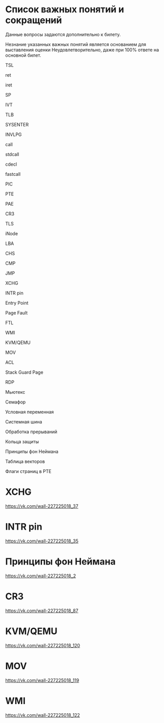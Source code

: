 # Список важных понятий и сокращений

Данные вопросы задаются дополнительно к билету.

Незнание указанных важных понятий является основанием
для выставления оценки Неудовлетворительно, даже при 100% ответе
на основной билет.

TSL

ret

iret

SP

IVT

TLB

SYSENTER

INVLPG

call

stdcall

cdecl

fastcall

PIC

PTE

PAE

CR3

TLS

iNode

LBA

CHS

CMP

JMP

XCHG

INTR pin

Entry Point

Page Fault

FTL

WMI

KVM/QEMU

MOV

ACL

Stack Guard Page

RDP

Мьютекс

Семафор

Условная переменная

Системная шина

Обработка прерываний

Кольца защиты

Принципы фон Неймана

Таблица векторов

Флаги страниц в PTE

# XCHG

https://vk.com/wall-227225018_37

# INTR pin

https://vk.com/wall-227225018_35

# Принципы фон Неймана

https://vk.com/wall-227225018_2

# CR3

https://vk.com/wall-227225018_87

# KVM/QEMU

https://vk.com/wall-227225018_120

# MOV

https://vk.com/wall-227225018_119

# WMI

https://vk.com/wall-227225018_122
